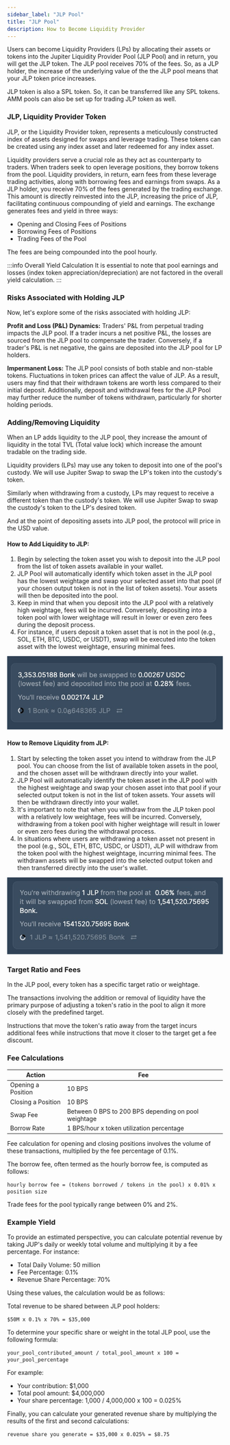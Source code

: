 ```yaml
---
sidebar_label: "JLP Pool"
title: "JLP Pool"
description: How to Become Liquidity Provider
---
```


Users can become Liquidity Providers (LPs) by allocating their assets or tokens into the Jupiter Liquidity Provider Pool (JLP Pool) and in return, you will get the JLP token. The JLP pool receives 70% of the fees. So, as a JLP holder, the increase of the underlying value of the the JLP pool means that your JLP token price increases.

JLP token is also a SPL token. So, it can be transferred like any SPL tokens. AMM pools can also be set up for trading JLP token as well.

### JLP, Liquidity Provider Token

JLP, or the Liquidity Provider token, represents a meticulously constructed index of assets designed for swaps and leverage trading. These tokens can be created using any index asset and later redeemed for any index asset.

Liquidity providers serve a crucial role as they act as counterparty to traders. When traders seek to open leverage positions, they borrow tokens from the pool. Liquidity providers, in return, earn fees from these leverage trading activities, along with borrowing fees and earnings from swaps. As a JLP holder, you receive 70% of the fees generated by the trading exchange. This amount is directly reinvested into the JLP, increasing the price of JLP, facilitating continuous compounding of yield and earnings. The exchange generates fees and yield in three ways:

- Opening and Closing Fees of Positions
- Borrowing Fees of Positions
- Trading Fees of the Pool

The fees are being compounded into the pool hourly.

:::info Overall Yield Calculation
It is essential to note that pool earnings and losses (index token appreciation/depreciation) are not factored in the overall yield calculation.
:::

### Risks Associated with Holding JLP

Now, let's explore some of the risks associated with holding JLP:

**Profit and Loss (P&L) Dynamics:** Traders' P&L from perpetual trading impacts the JLP pool. If a trader incurs a net positive P&L, the losses are sourced from the JLP pool to compensate the trader. Conversely, if a trader's P&L is net negative, the gains are deposited into the JLP pool for LP holders.

**Impermanent Loss:** The JLP pool consists of both stable and non-stable tokens. Fluctuations in token prices can affect the value of JLP. As a result, users may find that their withdrawn tokens are worth less compared to their initial deposit. Additionally, deposit and withdrawal fees for the JLP Pool may further reduce the number of tokens withdrawn, particularly for shorter holding periods.

### Adding/Removing Liquidity

When an LP adds liquidity to the JLP pool, they increase the amount of liquidity in the total TVL (Total value lock) which increase the amount tradable on the trading side.

Liquidity providers (LPs) may use any token to deposit into one of the pool's custody. We will use Jupiter Swap to swap the LP's token into the custody's token.

Similarly when withdrawing from a custody, LPs may request to receive a different token than the custody's token. We will use Jupiter Swap to swap the custody's token to the LP's desired token.

And at the point of depositing assets into JLP pool, the protocol will price in the USD value.

#### How to Add Liquidity to JLP:

1. Begin by selecting the token asset you wish to deposit into the JLP pool from the list of token assets available in your wallet.
2. JLP Pool will automatically identify which token asset in the JLP pool has the lowest weightage and swap your selected asset into that pool (if your chosen output token is not in the list of token assets). Your assets will then be deposited into the pool.
3. Keep in mind that when you deposit into the JLP pool with a relatively high weightage, fees will be incurred. Conversely, depositing into a token pool with lower weightage will result in lower or even zero fees during the deposit process.
4. For instance, if users deposit a token asset that is not in the pool (e.g., SOL, ETH, BTC, USDC, or USDT), swap will be executed into the token asset with the lowest weightage, ensuring minimal fees.

![JLP1](../img/jlp1.jpg)

#### How to Remove Liquidity from JLP:

1. Start by selecting the token asset you intend to withdraw from the JLP pool. You can choose from the list of available token assets in the pool, and the chosen asset will be withdrawn directly into your wallet.
2. JLP Pool will automatically identify the token asset in the JLP pool with the highest weightage and swap your chosen asset into that pool if your selected output token is not in the list of token assets. Your assets will then be withdrawn directly into your wallet.
3. It's important to note that when you withdraw from the JLP token pool with a relatively low weightage, fees will be incurred. Conversely, withdrawing from a token pool with higher weightage will result in lower or even zero fees during the withdrawal process.
4. In situations where users are withdrawing a token asset not present in the pool (e.g., SOL, ETH, BTC, USDC, or USDT), JLP will withdraw from the token pool with the highest weightage, incurring minimal fees. The withdrawn assets will be swapped into the selected output token and then transferred directly into the user's wallet.

![JLP2](../img/jlp2.jpg)

### Target Ratio and Fees

In the JLP pool, every token has a specific target ratio or weightage.

The transactions involving the addition or removal of liquidity have the primary purpose of adjusting a token's ratio in the pool to align it more closely with the predefined target.

Instructions that move the token's ratio away from the target incurs additional fees while instructions that move it closer to the target get a fee discount.

### Fee Calculations

| Action | Fee |
|---|---|
| Opening a Position | 10 BPS |
| Closing a Position | 10 BPS |
| Swap Fee | Between 0 BPS to 200 BPS depending on pool weightage |
| Borrow Rate | 1 BPS/hour x token utilization percentage |

Fee calculation for opening and closing positions involves the volume of these transactions, multiplied by the fee percentage of 0.1%.

The borrow fee, often termed as the hourly borrow fee, is computed as follows:

```
hourly borrow fee = (tokens borrowed / tokens in the pool) x 0.01% x position size
```

Trade fees for the pool typically range between 0% and 2%.

### Example Yield

To provide an estimated perspective, you can calculate potential revenue by taking JUP's daily or weekly total volume and multiplying it by a fee percentage. For instance:

* Total Daily Volume: 50 million
* Fee Percentage: 0.1%
* Revenue Share Percentage: 70%

Using these values, the calculation would be as follows:

Total revenue to be shared between JLP pool holders:

```
$50M x 0.1% x 70% = $35,000
```

To determine your specific share or weight in the total JLP pool, use the following formula:

```
your_pool_contributed_amount / total_pool_amount x 100 = your_pool_percentage
```

For example:

* Your contribution: $1,000
* Total pool amount: $4,000,000
* Your share percentage: 1,000 / 4,000,000 x 100 = 0.025%

Finally, you can calculate your generated revenue share by multiplying the results of the first and second calculations:

```
revenue share you generate = $35,000 x 0.025% = $8.75
```
